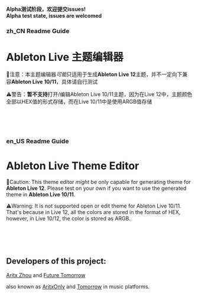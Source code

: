 #### Alpha测试阶段，欢迎提交issues! <br>Alpha test state, issues are welcomed <br>

### zh_CN Readme Guide
# Ableton Live 主题编辑器
🚨注意：本主题编辑器*可能*只适用于生成**Ableton Live 12**主题，并不一定向下兼容**Ableton Live 10/11**，具体请自行测试

⚠️警告：**暂不支持**打开/编辑Ableton Live 10/11主题，因为在Live 12中，主题颜色全部以HEX值的形式存储，而在Live 10/11中是使用ARGB值存储


<br><br><br>

### en_US Readme Guide
# Ableton Live Theme Editor
🚨Caution: This theme editor *might* be only capable for generating theme for **Ableton Live 12**. Please test on your own if you want to use the generated theme in **Ableton Live 10/11**.

⚠️Warning: It is not supported open or edit theme for Ableton Live 10/11. That's because in Live 12, all the colors are stored in the format of HEX, however, in Live 10/12, the color is stored as ARGB.


<br><br><br>

## Developers of this project:

[Aritx Zhou](https://github.com/AritxOnly) and [Future Tomorrow](https://github.com/FutureHasTomorrow)

also known as [AritxOnly](https://music.163.com/#/artist?id=34279798) and [Tomorrow](https://music.163.com/#/artist?id=51818451) in music platforms.
